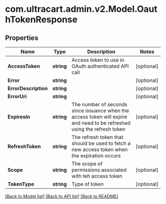 
# com.ultracart.admin.v2.Model.OauthTokenResponse

## Properties

Name | Type | Description | Notes
------------ | ------------- | ------------- | -------------
**AccessToken** | **string** | Access token to use in OAuth authenticated API call | [optional] 
**Error** | **string** |  | [optional] 
**ErrorDescription** | **string** |  | [optional] 
**ErrorUri** | **string** |  | [optional] 
**ExpiresIn** | **string** | The number of seconds since issuance when the access token will expire and need to be refreshed using the refresh token | [optional] 
**RefreshToken** | **string** | The refresh token that should be used to fetch a new access token when the expiration occurs | [optional] 
**Scope** | **string** | The scope of permissions associated with teh access token | [optional] 
**TokenType** | **string** | Type of token | [optional] 

[[Back to Model list]](../README.md#documentation-for-models)
[[Back to API list]](../README.md#documentation-for-api-endpoints)
[[Back to README]](../README.md)


